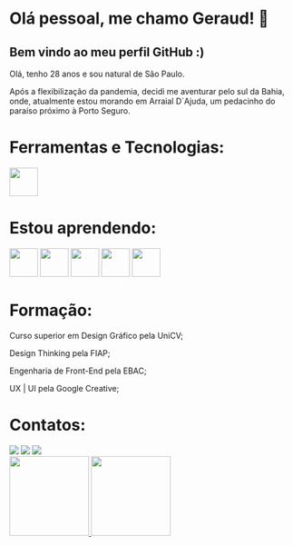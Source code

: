 # Olá pessoal, me chamo Geraud! 👋
## Bem vindo ao meu perfil GitHub :)

Olá, tenho 28 anos e sou natural de São Paulo.

Após a flexibilização da pandemia, decidi me aventurar pelo sul da Bahia, onde, atualmente estou morando em Arraial D`Ajuda, um pedacinho do paraíso próximo à Porto Seguro.


# Ferramentas e Tecnologias:
<div>
<img src="https://cdn.jsdelivr.net/gh/devicons/devicon/icons/git/git-original.svg" width="50" height="50"/>
</div>

# Estou aprendendo:
<div>
<img src="https://cdn.jsdelivr.net/gh/devicons/devicon/icons/react/react-original.svg" width="50" height="50" />
<img src="https://cdn.jsdelivr.net/gh/devicons/devicon/icons/java/java-original.svg" width="50" height="50" />
<img src="https://cdn.jsdelivr.net/gh/devicons/devicon/icons/gulp/gulp-plain.svg"width="50" height="50" />
<img src="https://cdn.jsdelivr.net/gh/devicons/devicon/icons/jquery/jquery-original.svg" width="50" height="50" />
<img src="https://cdn.jsdelivr.net/gh/devicons/devicon/icons/sass/sass-original.svg" width="50" height="50" />
</div>

# Formação:
<div>
	
Curso superior em Design Gráfico pela UniCV;

Design Thinking pela FIAP;

Engenharia de Front-End pela EBAC;

UX | UI pela Google Creative;

</div>

# Contatos:

<div>
<a href = "mailto:geraud.pereira@hotmil.com"><img src="https://img.shields.io/badge/Gmail-D14836?style=for-the-badge&logo=gmail&logoColor=white" target="_blank"></a>
<a href="https://www.linkedin.com/in/geraudoliveira/" target="_blank"><img src="https://img.shields.io/badge/-LinkedIn-%230077B5?style=for-the-badge&logo=linkedin&logoColor=white" target="_blank"></a>   
<a href="https://instagram.com/isthatgeraud/" target="_blank"><img src="https://img.shields.io/badge/-Instagram-%23E4405F?style=for-the-badge&logo=instagram&logoColor=white" target="_blank"></a>
</div>

<div>
<a href="https://github.com/geraud01">
<img height="140em" src="https://github-readme-stats.vercel.app/api/top-langs/?username=geraud01&layout=compact&langs_count=7&theme=dracula"/>
<img height="140em" src="https://github-readme-stats.vercel.app/api?username=geraud01&show_icons=true&theme=dracula&include_all_commits=true&count_private=true"/>
</div>


